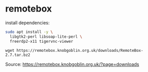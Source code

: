 # remotebox

install dependencies:
```bash
sudo apt install -y \
  libgtk2-perl libsoap-lite-perl \
  freerdp2-x11 tigervnc-viewer
```

```
wget https://remotebox.knobgoblin.org.uk/downloads/RemoteBox-2.7.tar.bz2
```
Source: https://remotebox.knobgoblin.org.uk/?page=downloads
  
